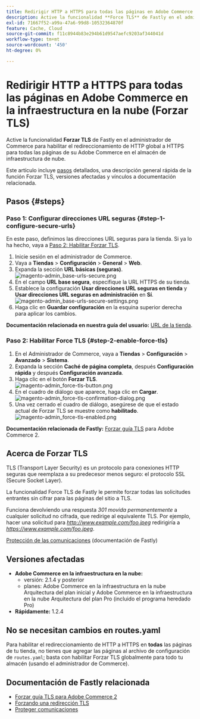 ```yaml
---
title: Redirigir HTTP a HTTPS para todas las páginas en Adobe Commerce en la infraestructura en la nube (Forzar TLS)
description: Active la funcionalidad **Force TLS** de Fastly en el administrador de Commerce para habilitar el redireccionamiento de HTTP a HTTPS global para todas las páginas de su Adobe Commerce en el almacén de infraestructura de la nube.
exl-id: 71667f52-a99a-47a6-99d8-10532364870f
feature: Cache, Cloud
source-git-commit: f11c8944b83e294b61d9547aefc9203af344041d
workflow-type: tm+mt
source-wordcount: '450'
ht-degree: 0%

---
```


# Redirigir HTTP a HTTPS para todas las páginas en Adobe Commerce en la infraestructura en la nube (Forzar TLS)

Active la funcionalidad **Forzar TLS** de Fastly en el administrador de Commerce para habilitar el redireccionamiento de HTTP global a HTTPS para todas las páginas de su Adobe Commerce en el almacén de infraestructura de nube.

Este artículo incluye [pasos](#steps) detallados, una descripción general rápida de la función Forzar TLS, versiones afectadas y vínculos a documentación relacionada.

## Pasos {#steps}

### Paso 1: Configurar direcciones URL seguras {#step-1-configure-secure-urls}

En este paso, definimos las direcciones URL seguras para la tienda. Si ya lo ha hecho, vaya a [Paso 2: Habilitar Forzar TLS](#step-2-enable-force-tls).

1. Inicie sesión en el administrador de Commerce.
1. Vaya a **Tiendas** > **Configuración** > **General** > **Web**.
1. Expanda la sección **URL básicas (seguras)**.    ![magento-admin_base-urls-secure.png](assets/magento-admin_base-urls-secure.png)
1. En el campo **URL base segura**, especifique la URL HTTPS de su tienda.
1. Establece la configuración **Usar direcciones URL seguras en tienda** y **Usar direcciones URL seguras en administración** en **Sí**.    ![magento-admin_base-urls-secure-settings.png](assets/magento-admin_base-urls-secure-settings.png)
1. Haga clic en **Guardar configuración** en la esquina superior derecha para aplicar los cambios.

**Documentación relacionada en nuestra guía del usuario:**   [URL de la tienda](https://docs.magento.com/m2/ee/user_guide/stores/store-urls.html).

### Paso 2: Habilitar Force TLS {#step-2-enable-force-tls}

1. En el Administrador de Commerce, vaya a **Tiendas** > **Configuración** > **Avanzado** > **Sistema**.
1. Expanda la sección **Caché de página completa**, después **Configuración rápida** y después **Configuración avanzada**.
1. Haga clic en el botón **Forzar TLS**.    ![magento-admin_force-tls-button.png](assets/magento-admin_force-tls-button.png)
1. En el cuadro de diálogo que aparece, haga clic en **Cargar**.    ![magento-admin_force-tls-confirmation-dialog.png](assets/magento-admin_force-tls-confirmation-dialog.png)
1. Una vez cerrado el cuadro de diálogo, asegúrese de que el estado actual de Forzar TLS se muestre como **habilitado**.    ![magento-admin_force-tls-enabled.png](assets/magento-admin_force-tls-enabled.png)

**Documentación relacionada de Fastly:**   [Forzar guía TLS](https://github.com/fastly/fastly-magento2/blob/master/Documentation/Guides/FORCE-TLS.md) para Adobe Commerce 2.

## Acerca de Forzar TLS

TLS (Transport Layer Security) es un protocolo para conexiones HTTP seguras que reemplaza a su predecesor menos seguro: el protocolo SSL (Secure Socket Layer).

La funcionalidad Force TLS de Fastly le permite forzar todas las solicitudes entrantes sin cifrar para las páginas del sitio a TLS.

>>
Funciona devolviendo una respuesta *301 movida permanentemente* a cualquier solicitud no cifrada, que redirige al equivalente TLS. Por ejemplo, hacer una solicitud para *http://www.example.com/foo.jpeg* redirigiría a *https://www.example.com/foo.jpeg*.

[Protección de las comunicaciones](https://docs.fastly.com/guides/securing-communications/) (documentación de Fastly)

## Versiones afectadas

* **Adobe Commerce en la infraestructura en la nube:**
   * versión: 2.1.4 y posterior
   * planes: Adobe Commerce en la infraestructura en la nube Arquitectura del plan inicial y Adobe Commerce en la infraestructura en la nube Arquitectura del plan Pro (incluido el programa heredado Pro)
* **Rápidamente:** 1.2.4

## No se necesitan cambios en routes.yaml

Para habilitar el redireccionamiento de HTTP a HTTPS en **todas** las páginas de tu tienda, no tienes que agregar las páginas al archivo de configuración de `routes.yaml`; basta con habilitar Forzar TLS globalmente para todo tu almacén (usando el administrador de Commerce).

## Documentación de Fastly relacionada

* [Forzar guía TLS para Adobe Commerce 2](https://github.com/fastly/fastly-magento2/blob/master/Documentation/Guides/FORCE-TLS.md)
* [Forzando una redirección TLS](https://docs.fastly.com/guides/securing-communications/forcing-a-tls-redirect)
* [Proteger comunicaciones](https://docs.fastly.com/guides/securing-communications/)
